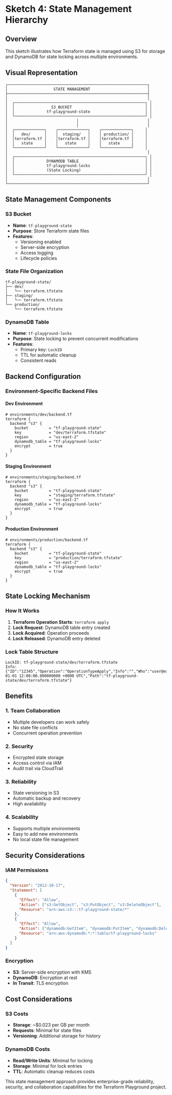 # Sketch 4: State Management Hierarchy

## Overview

This sketch illustrates how Terraform state is managed using S3 for storage and DynamoDB for state locking across multiple environments.

## Visual Representation

```
┌─────────────────────────────────────────────────────────────┐
│                    STATE MANAGEMENT                         │
├─────────────────────────────────────────────────────────────┤
│                                                             │
│  ┌─────────────────────────────────────────────────────────┐ │
│  │                S3 BUCKET                                │ │
│  │              tf-playground-state                        │ │
│  └─────────────────────────────────────────────────────────┘ │
│                              │                              │
│                              │                              │
│  ┌─────────────┐    ┌─────────────┐    ┌─────────────┐     │
│  │   dev/      │    │  staging/   │    │ production/ │     │
│  │terraform.tf │    │terraform.tf │    │terraform.tf │     │
│  │   state     │    │   state     │    │   state     │     │
│  └─────────────┘    └─────────────┘    └─────────────┘     │
│                                                             │
│  ┌─────────────────────────────────────────────────────────┐ │
│  │              DYNAMODB TABLE                             │ │
│  │              tf-playground-locks                        │ │
│  │              (State Locking)                            │ │
│  └─────────────────────────────────────────────────────────┘ │
│                                                             │
└─────────────────────────────────────────────────────────────┘
```

## State Management Components

### S3 Bucket

- **Name**: `tf-playground-state`
- **Purpose**: Store Terraform state files
- **Features**:
  - Versioning enabled
  - Server-side encryption
  - Access logging
  - Lifecycle policies

### State File Organization

```
tf-playground-state/
├── dev/
│   └── terraform.tfstate
├── staging/
│   └── terraform.tfstate
└── production/
    └── terraform.tfstate
```

### DynamoDB Table

- **Name**: `tf-playground-locks`
- **Purpose**: State locking to prevent concurrent modifications
- **Features**:
  - Primary key: `LockID`
  - TTL for automatic cleanup
  - Consistent reads

## Backend Configuration

### Environment-Specific Backend Files

#### Dev Environment

```hcl
# environments/dev/backend.tf
terraform {
  backend "s3" {
    bucket         = "tf-playground-state"
    key            = "dev/terraform.tfstate"
    region         = "us-east-2"
    dynamodb_table = "tf-playground-locks"
    encrypt        = true
  }
}
```

#### Staging Environment

```hcl
# environments/staging/backend.tf
terraform {
  backend "s3" {
    bucket         = "tf-playground-state"
    key            = "staging/terraform.tfstate"
    region         = "us-east-2"
    dynamodb_table = "tf-playground-locks"
    encrypt        = true
  }
}
```

#### Production Environment

```hcl
# environments/production/backend.tf
terraform {
  backend "s3" {
    bucket         = "tf-playground-state"
    key            = "production/terraform.tfstate"
    region         = "us-east-2"
    dynamodb_table = "tf-playground-locks"
    encrypt        = true
  }
}
```

## State Locking Mechanism

### How It Works

1. **Terraform Operation Starts**: `terraform apply`
2. **Lock Request**: DynamoDB table entry created
3. **Lock Acquired**: Operation proceeds
4. **Lock Released**: DynamoDB entry deleted

### Lock Table Structure

```
LockID: tf-playground-state/dev/terraform.tfstate
Info: {"ID":"12345","Operation":"OperationTypeApply","Info":"","Who":"user@example.com","Version":"1.5.0","Created":"2024-01-01 12:00:00.000000000 +0000 UTC","Path":"tf-playground-state/dev/terraform.tfstate"}
```

## Benefits

### 1. Team Collaboration

- Multiple developers can work safely
- No state file conflicts
- Concurrent operation prevention

### 2. Security

- Encrypted state storage
- Access control via IAM
- Audit trail via CloudTrail

### 3. Reliability

- State versioning in S3
- Automatic backup and recovery
- High availability

### 4. Scalability

- Supports multiple environments
- Easy to add new environments
- No local state file management

## Security Considerations

### IAM Permissions

```json
{
  "Version": "2012-10-17",
  "Statement": [
    {
      "Effect": "Allow",
      "Action": ["s3:GetObject", "s3:PutObject", "s3:DeleteObject"],
      "Resource": "arn:aws:s3:::tf-playground-state/*"
    },
    {
      "Effect": "Allow",
      "Action": ["dynamodb:GetItem", "dynamodb:PutItem", "dynamodb:DeleteItem"],
      "Resource": "arn:aws:dynamodb:*:*:table/tf-playground-locks"
    }
  ]
}
```

### Encryption

- **S3**: Server-side encryption with KMS
- **DynamoDB**: Encryption at rest
- **In Transit**: TLS encryption

## Cost Considerations

### S3 Costs

- **Storage**: ~$0.023 per GB per month
- **Requests**: Minimal for state files
- **Versioning**: Additional storage for history

### DynamoDB Costs

- **Read/Write Units**: Minimal for locking
- **Storage**: Minimal for lock entries
- **TTL**: Automatic cleanup reduces costs

This state management approach provides enterprise-grade reliability, security, and collaboration capabilities for the Terraform Playground project.
